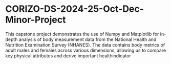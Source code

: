 # CORIZO-DS-2024-25-Oct-Dec-Minor-Project
This capstone project demonstrates the use of Numpy and Matplotlib for in-depth analysis of body measurement data from the National Health and Nutrition Examination Survey (NHANES). The data contains body metrics of adult males and females across various dimensions, allowing us to compare key physical attributes and derive important healthindicator
